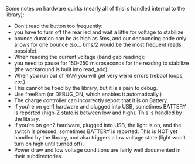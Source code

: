 Some notes on hardware quirks (nearly all of this is handled internal to the library):

 * Don't read the button too frequently:
  * you have to turn off the rear led and wait a little for voltage to stabilize
  * bounce duration can be as high as 5ms, and our debouncing code only allows for one bounce (so... 6ms/2 would be the most frequent reads possible).
 * When reading the current voltage (band gap reading):
  * you need to pause for 150-250 microseconds for the reading to stabilize (the workaround is built into read_adc).
 * When you run out of RAM you will get very weird errors (reboot loops, etc.). 
  * This cannot be fixed by the library, but it is a pain to debug. 
  * Use freeRam (or DEBUG_ON, which enables it automatically.)
 * The charge controller can incorrectly report that it is on Battery.
  * If you're on gen1 hardware and plugged into USB, sometimes BATTERY is reported (high-Z state is between low and high). This is handled by the library.
  * If you're on gen2 hardware, plugged into USB, the light is on, and the switch is pressed, sometimes BATTERY is reported. This is NOT yet handled by the library, and also triggers a low voltage state (light won't turn on high until turned off).
 * Power draw and low voltage conditions are fairly well documented in their subdirectories.
